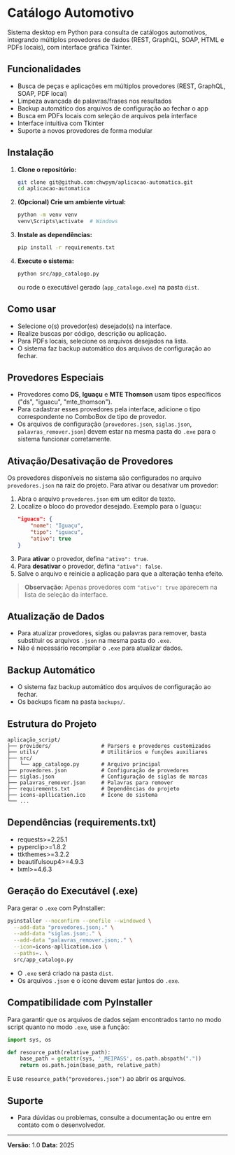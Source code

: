 # Catálogo Automotivo

Sistema desktop em Python para consulta de catálogos automotivos, integrando múltiplos provedores de dados (REST, GraphQL, SOAP, HTML e PDFs locais), com interface gráfica Tkinter.

## Funcionalidades
- Busca de peças e aplicações em múltiplos provedores (REST, GraphQL, SOAP, PDF local)
- Limpeza avançada de palavras/frases nos resultados
- Backup automático dos arquivos de configuração ao fechar o app
- Busca em PDFs locais com seleção de arquivos pela interface
- Interface intuitiva com Tkinter
- Suporte a novos provedores de forma modular

## Instalação

1. **Clone o repositório:**
   ```sh
   git clone git@github.com:chwpym/aplicacao-automatica.git
   cd aplicacao-automatica
   ```

2. **(Opcional) Crie um ambiente virtual:**
   ```sh
   python -m venv venv
   venv\Scripts\activate  # Windows
   ```

3. **Instale as dependências:**
   ```sh
   pip install -r requirements.txt
   ```

4. **Execute o sistema:**
   ```sh
   python src/app_catalogo.py
   ```
   ou rode o executável gerado (`app_catalogo.exe`) na pasta `dist`.

## Como usar
- Selecione o(s) provedor(es) desejado(s) na interface.
- Realize buscas por código, descrição ou aplicação.
- Para PDFs locais, selecione os arquivos desejados na lista.
- O sistema faz backup automático dos arquivos de configuração ao fechar.

## Provedores Especiais
- Provedores como **DS**, **Iguaçu** e **MTE Thomson** usam tipos específicos ("ds", "iguacu", "mte_thomson").
- Para cadastrar esses provedores pela interface, adicione o tipo correspondente no ComboBox de tipo de provedor.
- Os arquivos de configuração (`provedores.json`, `siglas.json`, `palavras_remover.json`) devem estar na mesma pasta do `.exe` para o sistema funcionar corretamente.

## Ativação/Desativação de Provedores
Os provedores disponíveis no sistema são configurados no arquivo `provedores.json` na raiz do projeto. Para ativar ou desativar um provedor:

1. Abra o arquivo `provedores.json` em um editor de texto.
2. Localize o bloco do provedor desejado. Exemplo para o Iguaçu:
   ```json
   "iguacu": {
       "nome": "Iguaçu",
       "tipo": "iguacu",
       "ativo": true
   }
   ```
3. Para **ativar** o provedor, defina `"ativo": true`.
4. Para **desativar** o provedor, defina `"ativo": false`.
5. Salve o arquivo e reinicie a aplicação para que a alteração tenha efeito.

> **Observação:** Apenas provedores com `"ativo": true` aparecem na lista de seleção da interface.

## Atualização de Dados
- Para atualizar provedores, siglas ou palavras para remover, basta substituir os arquivos `.json` na mesma pasta do `.exe`.
- Não é necessário recompilar o `.exe` para atualizar dados.

## Backup Automático
- O sistema faz backup automático dos arquivos de configuração ao fechar.
- Os backups ficam na pasta `backups/`.

## Estrutura do Projeto
```
aplicação_script/
├── providers/                # Parsers e provedores customizados
├── utils/                    # Utilitários e funções auxiliares
├── src/
│   └── app_catalogo.py       # Arquivo principal
├── provedores.json           # Configuração de provedores
├── siglas.json               # Configuração de siglas de marcas
├── palavras_remover.json     # Palavras para remover
├── requirements.txt          # Dependências do projeto
├── icons-apllication.ico     # Ícone do sistema
└── ...
```

## Dependências (requirements.txt)
- requests>=2.25.1
- pyperclip>=1.8.2
- ttkthemes>=3.2.2
- beautifulsoup4>=4.9.3
- lxml>=4.6.3

## Geração do Executável (.exe)
Para gerar o `.exe` com PyInstaller:

```sh
pyinstaller --noconfirm --onefile --windowed \
  --add-data "provedores.json;." \
  --add-data "siglas.json;." \
  --add-data "palavras_remover.json;." \
  --icon=icons-apllication.ico \
  --paths=. \
  src/app_catalogo.py
```
- O `.exe` será criado na pasta `dist`.
- Os arquivos `.json` e o ícone devem estar juntos do `.exe`.

## Compatibilidade com PyInstaller
Para garantir que os arquivos de dados sejam encontrados tanto no modo script quanto no modo `.exe`, use a função:

```python
import sys, os

def resource_path(relative_path):
    base_path = getattr(sys, '_MEIPASS', os.path.abspath("."))
    return os.path.join(base_path, relative_path)
```
E use `resource_path("provedores.json")` ao abrir os arquivos.

## Suporte
- Para dúvidas ou problemas, consulte a documentação ou entre em contato com o desenvolvedor.

---
**Versão:** 1.0
**Data:** 2025
